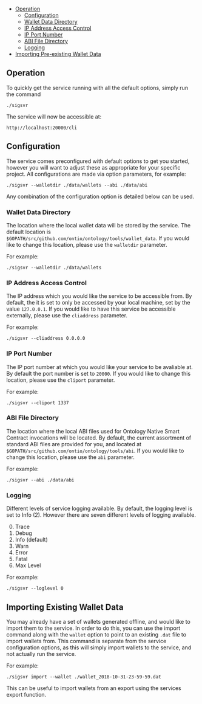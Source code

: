 


- [Operation](#operation)
  - [Configuration](#configuration)
  - [Wallet Data Directory](#wallet-data-directory)
  - [IP Address Access Control](#ip-address-access-control)
  - [IP Port Number](#ip-port-number)
  - [ABI File Directory](#abi-file-directory)
  - [Logging](#logging)
- [Importing Pre-existing Wallet Data](#importing-existing-wallet-data)

## Operation
To quickly get the service running with all the default options, simply run the command
```
./sigsvr
```
The service will now be accessible at:
```
http://localhost:20000/cli
```

## Configuration
The service comes preconfigured with default options to get you started, however you will want to adjust these as appropriate for your specific project. All configurations are made via option parameters, for example:

```
./sigsvr --walletdir ./data/wallets --abi ./data/abi
```
Any combination of the configuration option is detailed below can be used.

### Wallet Data Directory
The location where the local wallet data will be stored by the service. The default location is `$GOPATH/src/github.com/ontio/ontology/tools/wallet_data`. If you would like to change this location, please use the `walletdir` parameter.

For example:
```
./sigsvr --walletdir ./data/wallets
```

### IP Address Access Control
The IP address which you would like the service to be accessible from. By default, the it is set to only be accessed by your local machine, set by the value `127.0.0.1`. If you would like to have this service be accessible externally, please use the `cliaddress` parameter.

For example:
```
./sigsvr --cliaddress 0.0.0.0
```

### IP Port Number
The IP port number at which you would like your service to be avaliable at. By default the port number is set to `20000`. If you would like to change this location, please use the `cliport` parameter.

For example:
```
./sigsvr --cliport 1337
```

### ABI File Directory
The location where the local ABI files used for Ontology Native Smart Contract invocations will be located. By default, the current assortment of standard ABI files are provided for you, and located at `$GOPATH/src/github.com/ontio/ontology/tools/abi`. If you would like to change this location, please use the `abi` parameter.

For example:
```
./sigsvr --abi ./data/abi
```

### Logging
Different levels of service logging available. By default, the logging level is set to Info (2). However there are seven different levels of logging available.

0. Trace
1. Debug
2. Info (default)
3. Warn
4. Error
5. Fatal
6. Max Level

For example:
```
./sigsvr --loglevel 0
```

## Importing Existing Wallet Data
You may already have a set of wallets generated offline, and would like to import them to the service. In order to do this, you can use the import command along with the `wallet` option to point to an existing `.dat` file to import wallets from. This command is separate from the service configuration options, as this will simply import wallets to the service, and not actually run the service.

For example:
```
./sigsvr import --wallet ./wallet_2018-10-31-23-59-59.dat
```

This can be useful to import wallets from an export using the services export function.
